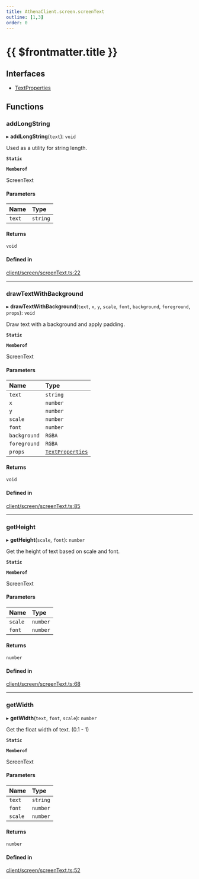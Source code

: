```yaml
---
title: AthenaClient.screen.screenText
outline: [1,3]
order: 0
---
```


# {{ $frontmatter.title }}


## Interfaces

- [TextProperties](../interfaces/client_screen_screenText_TextProperties.md)

## Functions

### addLongString

▸ **addLongString**(`text`): `void`

Used as a utility for string length.

**`Static`**

**`Memberof`**

ScreenText

#### Parameters

| Name | Type |
| :------ | :------ |
| `text` | `string` |

#### Returns

`void`

#### Defined in

[client/screen/screenText.ts:22](https://github.com/Stuyk/altv-athena/blob/ae8402672/src/core/client/screen/screenText.ts#L22)

___

### drawTextWithBackground

▸ **drawTextWithBackground**(`text`, `x`, `y`, `scale`, `font`, `background`, `foreground`, `props`): `void`

Draw text with a background and apply padding.

**`Static`**

**`Memberof`**

ScreenText

#### Parameters

| Name | Type |
| :------ | :------ |
| `text` | `string` |
| `x` | `number` |
| `y` | `number` |
| `scale` | `number` |
| `font` | `number` |
| `background` | `RGBA` |
| `foreground` | `RGBA` |
| `props` | [`TextProperties`](../interfaces/client_screen_screenText_TextProperties.md) |

#### Returns

`void`

#### Defined in

[client/screen/screenText.ts:85](https://github.com/Stuyk/altv-athena/blob/ae8402672/src/core/client/screen/screenText.ts#L85)

___

### getHeight

▸ **getHeight**(`scale`, `font`): `number`

Get the height of text based on scale and font.

**`Static`**

**`Memberof`**

ScreenText

#### Parameters

| Name | Type |
| :------ | :------ |
| `scale` | `number` |
| `font` | `number` |

#### Returns

`number`

#### Defined in

[client/screen/screenText.ts:68](https://github.com/Stuyk/altv-athena/blob/ae8402672/src/core/client/screen/screenText.ts#L68)

___

### getWidth

▸ **getWidth**(`text`, `font`, `scale`): `number`

Get the float width of text. (0.1 - 1)

**`Static`**

**`Memberof`**

ScreenText

#### Parameters

| Name | Type |
| :------ | :------ |
| `text` | `string` |
| `font` | `number` |
| `scale` | `number` |

#### Returns

`number`

#### Defined in

[client/screen/screenText.ts:52](https://github.com/Stuyk/altv-athena/blob/ae8402672/src/core/client/screen/screenText.ts#L52)
